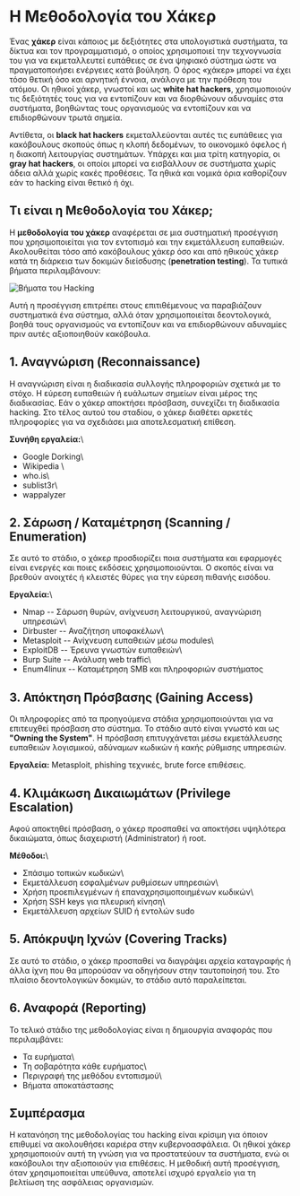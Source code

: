 # Η Μεθοδολογία του Χάκερ

Ένας **χάκερ** είναι κάποιος με δεξιότητες στα υπολογιστικά συστήματα,
τα δίκτυα και τον προγραμματισμό, ο οποίος χρησιμοποιεί την τεχνογνωσία
του για να εκμεταλλευτεί ευπάθειες σε ένα ψηφιακό σύστημα ώστε να
πραγματοποιήσει ενέργειες κατά βούληση. Ο όρος «χάκερ» μπορεί να έχει
τόσο θετική όσο και αρνητική έννοια, ανάλογα με την πρόθεση του ατόμου.
Οι ηθικοί χάκερ, γνωστοί και ως **white hat hackers**, χρησιμοποιούν τις
δεξιότητές τους για να εντοπίζουν και να διορθώνουν αδυναμίες στα
συστήματα, βοηθώντας τους οργανισμούς να εντοπίζουν και να επιδιορθώνουν
τρωτά σημεία.

Αντίθετα, οι **black hat hackers** εκμεταλλεύονται αυτές τις ευπάθειες
για κακόβουλους σκοπούς όπως η κλοπή δεδομένων, το οικονομικό όφελος ή η
διακοπή λειτουργίας συστημάτων. Υπάρχει και μια τρίτη κατηγορία, οι
**gray hat hackers**, οι οποίοι μπορεί να εισβάλλουν σε συστήματα χωρίς
άδεια αλλά χωρίς κακές προθέσεις. Τα ηθικά και νομικά όρια καθορίζουν
εάν το hacking είναι θετικό ή όχι.

## Τι είναι η Μεθοδολογία του Χάκερ;

Η **μεθοδολογία του χάκερ** αναφέρεται σε μια συστηματική προσέγγιση που
χρησιμοποιείται για τον εντοπισμό και την εκμετάλλευση ευπαθειών.
Ακολουθείται τόσο από κακόβουλους χάκερ όσο και από ηθικούς χάκερ κατά
τη διάρκεια των δοκιμών διείσδυσης (**penetration testing**). Τα τυπικά
βήματα περιλαμβάνουν:

![Βήματα του
Hacking](https://media.geeksforgeeks.org/wp-content/uploads/20250514121101324344/The-Hacking-Methodology__.webp)

Αυτή η προσέγγιση επιτρέπει στους επιτιθέμενους να παραβιάζουν
συστηματικά ένα σύστημα, αλλά όταν χρησιμοποιείται δεοντολογικά, βοηθά
τους οργανισμούς να εντοπίζουν και να επιδιορθώνουν αδυναμίες πριν αυτές
αξιοποιηθούν κακόβουλα.

## 1. Αναγνώριση (Reconnaissance)

Η αναγνώριση είναι η διαδικασία συλλογής πληροφοριών σχετικά με το
στόχο. Η εύρεση ευπαθειών ή ευάλωτων σημείων είναι μέρος της
διαδικασίας. Εάν ο χάκερ αποκτήσει πρόσβαση, συνεχίζει τη διαδικασία
hacking. Στο τέλος αυτού του σταδίου, ο χάκερ διαθέτει αρκετές
πληροφορίες για να σχεδιάσει μια αποτελεσματική επίθεση.

**Συνήθη εργαλεία:**\
- Google Dorking\
- Wikipedia \
- who.is\
- sublist3r\
- wappalyzer

## 2. Σάρωση / Καταμέτρηση (Scanning / Enumeration)

Σε αυτό το στάδιο, ο χάκερ προσδιορίζει ποια συστήματα και εφαρμογές
είναι ενεργές και ποιες εκδόσεις χρησιμοποιούνται. Ο σκοπός είναι να
βρεθούν ανοιχτές ή κλειστές θύρες για την εύρεση πιθανής εισόδου.

**Εργαλεία:**\
- Nmap -- Σάρωση θυρών, ανίχνευση λειτουργικού, αναγνώριση υπηρεσιών\
- Dirbuster -- Αναζήτηση υποφακέλων\
- Metasploit -- Ανίχνευση ευπαθειών μέσω modules\
- ExploitDB -- Έρευνα γνωστών ευπαθειών\
- Burp Suite -- Ανάλυση web traffic\
- Enum4linux -- Καταμέτρηση SMB και πληροφοριών συστήματος

## 3. Απόκτηση Πρόσβασης (Gaining Access)

Οι πληροφορίες από τα προηγούμενα στάδια χρησιμοποιούνται για να
επιτευχθεί πρόσβαση στο σύστημα. Το στάδιο αυτό είναι γνωστό και ως
**"Owning the System"**. Η πρόσβαση επιτυγχάνεται μέσω εκμετάλλευσης
ευπαθειών λογισμικού, αδύναμων κωδικών ή κακής ρύθμισης υπηρεσιών.

**Εργαλεία:** Metasploit, phishing τεχνικές, brute force επιθέσεις.

## 4. Κλιμάκωση Δικαιωμάτων (Privilege Escalation)

Αφού αποκτηθεί πρόσβαση, ο χάκερ προσπαθεί να αποκτήσει υψηλότερα
δικαιώματα, όπως διαχειριστή (Administrator) ή root.

**Μέθοδοι:**\
- Σπάσιμο τοπικών κωδικών\
- Εκμετάλλευση εσφαλμένων ρυθμίσεων υπηρεσιών\
- Χρήση προεπιλεγμένων ή επαναχρησιμοποιημένων κωδικών\
- Χρήση SSH keys για πλευρική κίνηση\
- Εκμετάλλευση αρχείων SUID ή εντολών sudo

## 5. Απόκρυψη Ιχνών (Covering Tracks)

Σε αυτό το στάδιο, ο χάκερ προσπαθεί να διαγράψει αρχεία καταγραφής ή
άλλα ίχνη που θα μπορούσαν να οδηγήσουν στην ταυτοποίησή του. Στο
πλαίσιο δεοντολογικών δοκιμών, το στάδιο αυτό παραλείπεται.

## 6. Αναφορά (Reporting)

Το τελικό στάδιο της μεθοδολογίας είναι η δημιουργία αναφοράς που
περιλαμβάνει:

-   Τα ευρήματα\
-   Τη σοβαρότητα κάθε ευρήματος\
-   Περιγραφή της μεθόδου εντοπισμού\
-   Βήματα αποκατάστασης

## Συμπέρασμα

Η κατανόηση της μεθοδολογίας του hacking είναι κρίσιμη για όποιον
επιθυμεί να ακολουθήσει καριέρα στην κυβερνοασφάλεια. Οι ηθικοί χάκερ
χρησιμοποιούν αυτή τη γνώση για να προστατεύουν τα συστήματα, ενώ οι
κακόβουλοι την αξιοποιούν για επιθέσεις. Η μεθοδική αυτή προσέγγιση,
όταν χρησιμοποιείται υπεύθυνα, αποτελεί ισχυρό εργαλείο για τη βελτίωση
της ασφάλειας οργανισμών.
